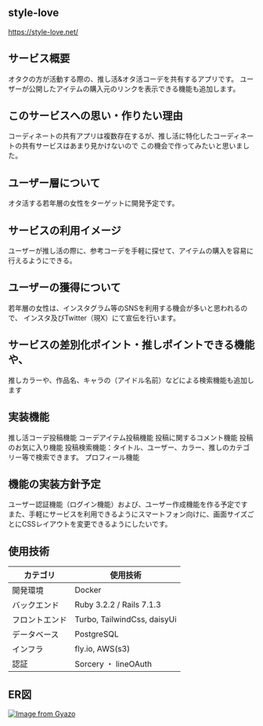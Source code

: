 
## style-love
https://style-love.net/
## サービス概要
オタクの方が活動する際の、推し活&オタ活コーデを共有するアプリです。
ユーザーが公開したアイテムの購入元のリンクを表示できる機能も追加します。

## このサービスへの思い・作りたい理由
コーディネートの共有アプリは複数存在するが、推し活に特化したコーディネートの共有サービスはあまり見かけないので
この機会で作ってみたいと思いました。

## ユーザー層について
オタ活する若年層の女性をターゲットに開発予定です。 

## サービスの利用イメージ
ユーザーが推し活の際に、参考コーデを手軽に探せて、アイテムの購入を容易に行えるようにできる。

## ユーザーの獲得について
若年層の女性は、インスタグラム等のSNSを利用する機会が多いと思われるので、
インスタ及びTwitter（現X）にて宣伝を行います。

## サービスの差別化ポイント・推しポイントできる機能や、
推しカラーや、作品名、キャラの（アイドル名前）などによる検索機能も追加します

## 実装機能
推し活コーデ投稿機能
コーデアイテム投稿機能
投稿に関するコメント機能
投稿のお気に入り機能
投稿検索機能：タイトル、ユーザー、カラー、推しのカテゴリー等で検索できます。
プロフィール機能

## 機能の実装方針予定
ユーザー認証機能（ログイン機能）および、ユーザー作成機能を作る予定です
また、手軽にサービスを利用できるようにスマートフォン向けに、画面サイズごとにCSSレイアウトを変更できるようにしたいです。


## 使用技術
| カテゴリ       | 使用技術                 | 
| -------------- | ------------------------ | 
| 開発環境       | Docker                   | 
| バックエンド   | Ruby 3.2.2 / Rails 7.1.3 | 
| フロントエンド | Turbo, TailwindCss, daisyUi | 
| データベース   | PostgreSQL               | 
| インフラ       | fly.io, AWS(s3)         | 
| 認証           | Sorcery ・ lineOAuth  |

## ER図
[![Image from Gyazo](https://i.gyazo.com/478794509b4517bddd9368548b370a5c.png)](https://gyazo.com/478794509b4517bddd9368548b370a5c)